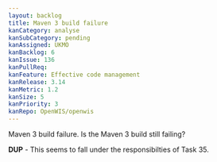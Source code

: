 ```yaml
---
layout: backlog
title: Maven 3 build failure
kanCategory: analyse
kanSubCategory: pending
kanAssigned: UKMO
kanBacklog: 6
kanIssue: 136
kanPullReq:
kanFeature: Effective code management
kanRelease: 3.14
kanMetric: 1.2
kanSize: 5
kanPriority: 3
kanRepo: OpenWIS/openwis
---
```

Maven 3 build failure. Is the Maven 3 build still failing?

**DUP** - This seems to fall under the responsibilties of Task 35.